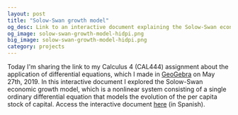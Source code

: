 ```yaml
---
layout: post
title: "Solow-Swan growth model"
og_desc: Link to an interactive document explaining the Solow-Swan economic growth model.
og_image: solow-swan-growth-model-hidpi.png
big_image: solow-swan-growth-model-hidpi.png
category: projects
---
```


Today I'm sharing the link to my Calculus 4 (CAL444) assignment about the application of differential equations, which I made in [GeoGebra](https://www.geogebra.org) on May 27th, 2019. In this interactive document I explored the Solow-Swan economic growth model, which is a nonlinear system consisting of a single ordinary differential equation that models the evolution of the per capita stock of capital. Access the interactive document [here](https://www.geogebra.org/m/zrcqd8hq) (in Spanish).
